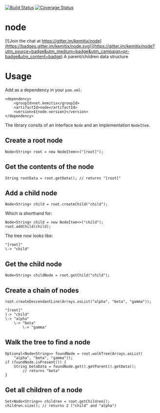 [![Build Status](https://travis-ci.org/kemitix/node.svg?branch=develop)](https://travis-ci.org/kemitix/node)
[![Coverage Status](https://coveralls.io/repos/github/kemitix/node/badge.svg?branch=develop)](https://coveralls.io/github/kemitix/node?branch=develop)

# node

[![Join the chat at https://gitter.im/kemitix/node](https://badges.gitter.im/kemitix/node.svg)](https://gitter.im/kemitix/node?utm_source=badge&utm_medium=badge&utm_campaign=pr-badge&utm_content=badge)
A parent/children data structure

# Usage

Add as a dependency in your `pom.xml`:

    <dependency>
        <groupId>net.kemitix</groupId>
        <artifactId>node</artifactId>
        <version>${node.version}</version>
    </dependency>

The library consits of an interface `Node` and an implementation `NodeItem`.

## Create a root node

    Node<String> root = new NodeItem<>("[root]");

## Get the contents of the node

    String rootData = root.getData(); // returns "[root]"

## Add a child node

    Node<String> child = root.createChild("child");

Which is shorthand for:

    Node<String> child = new NodeItem<>("child");
    root.addChild(child);

The tree now looks like:

    "[root]"
    \-> "child"

## Get the child node

    Node<String> childNode = root.getChild("child");

## Create a chain of nodes

    root.createDescendantLine(Arrays.asList("alpha", "beta", "gamma"));

    "[root]"
    |-> "child"
    \-> "alpha"
        \-> "beta"
            \-> "gamma"

## Walk the tree to find a node

    Optional<Node<String>> foundNode = root.walkTree(Arrays.asList(
        "alpha", "beta", "gamma"));
    if (foundNode.isPresent()) {
        String betaData = foundNode.get().getParent().getData();
            // returns "beta"
    }

## Get all children of a node

    Set<Node<String>> children = root.getChildren();
    children.size(); // returns 2 ("child" and "alpha")
